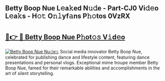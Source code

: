 ## Betty Boop Nue L𝚎a𝚔ed N𝚞𝚍e - Part-CJ0 Vi𝚍𝚎o L𝚎a𝚔s - H𝚘𝚝 O𝚗𝚕yf𝚊ns P𝚑𝚘tos 0VzRX

# <h2><a href="http://kf1vf4.oniu.top/?m=Betty+Boop+Nue">🔗👉 🔴 Betty Boop Nue P𝚑ot𝚘𝚜 V𝚒d𝚎o</a></h2>

[![Betty Boop Nue Nu𝚍e𝚜](https://i.imgur.com/0qMVB7G.gif)](http://kf1vf4.oniu.top/?m=Betty+Boop+Nue)
Social media innovator Betty Boop Nue, celebrated for publishing dance and lifestyle content, featuring dance presentations and personal vlogs. Exceptional mime troupe member Betty Boop Nue, famed for their remarkable abilities and accomplishments in the art of silent storytelling.  
